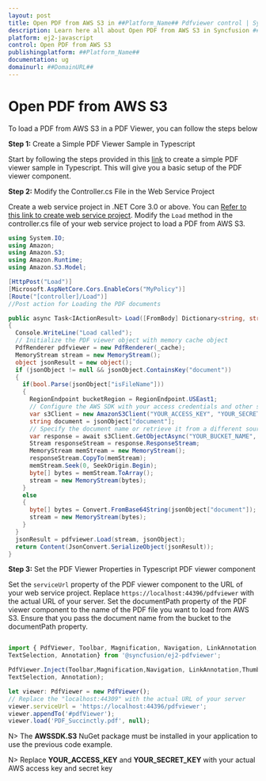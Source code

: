 ```yaml
---
layout: post
title: Open PDF from AWS S3 in ##Platform_Name## Pdfviewer control | Syncfusion
description: Learn here all about Open PDF from AWS S3 in Syncfusion ##Platform_Name## Pdfviewer control of Syncfusion Essential JS 2 and more.
platform: ej2-javascript
control: Open PDF from AWS S3
publishingplatform: ##Platform_Name##
documentation: ug
domainurl: ##DomainURL##
---
```


# Open PDF from AWS S3

To load a PDF from AWS S3 in a PDF Viewer, you can follow the steps below

**Step 1:** Create a Simple PDF Viewer Sample in Typescript

Start by following the steps provided in this [link](https://ej2.syncfusion.com/documentation/pdfviewer/getting-started) to create a simple PDF viewer sample in Typescript. This will give you a basic setup of the PDF viewer component.

**Step 2:**  Modify the Controller.cs File in the Web Service Project

Create a web service project in .NET Core 3.0 or above. You can [Refer to this link to create web service project](https://www.syncfusion.com/kb/11063/how-to-create-pdf-viewer-web-service-in-net-core-3-0-and-above). Modify the `Load` method in the controller.cs file of your web service project to load a PDF from AWS S3.

```csharp
using System.IO;
using Amazon;
using Amazon.S3;
using Amazon.Runtime;
using Amazon.S3.Model;

[HttpPost("Load")]
[Microsoft.AspNetCore.Cors.EnableCors("MyPolicy")]
[Route("[controller]/Load")]
//Post action for Loading the PDF documents

public async Task<IActionResult> Load([FromBody] Dictionary<string, string> jsonObject)
{
  Console.WriteLine("Load called");
  // Initialize the PDF viewer object with memory cache object
  PdfRenderer pdfviewer = new PdfRenderer(_cache);
  MemoryStream stream = new MemoryStream();
  object jsonResult = new object();
  if (jsonObject != null && jsonObject.ContainsKey("document"))
  {
    if(bool.Parse(jsonObject["isFileName"]))
    {
      RegionEndpoint bucketRegion = RegionEndpoint.USEast1;
      // Configure the AWS SDK with your access credentials and other settings
      var s3Client = new AmazonS3Client("YOUR_ACCESS_KEY", "YOUR_SECRET_KEY", bucketRegion);
      string document = jsonObject["document"];
      // Specify the document name or retrieve it from a different source
      var response = await s3Client.GetObjectAsync("YOUR_BUCKET_NAME", document);
      Stream responseStream = response.ResponseStream;
      MemoryStream memStream = new MemoryStream();
      responseStream.CopyTo(memStream);
      memStream.Seek(0, SeekOrigin.Begin);
      byte[] bytes = memStream.ToArray();
      stream = new MemoryStream(bytes);
    }
    else
    {
      byte[] bytes = Convert.FromBase64String(jsonObject["document"]);
      stream = new MemoryStream(bytes);
    }
  }
  jsonResult = pdfviewer.Load(stream, jsonObject);
  return Content(JsonConvert.SerializeObject(jsonResult));
}
```

**Step 3:**  Set the PDF Viewer Properties in Typescript PDF viewer component

Set the `serviceUrl` property of the PDF viewer component to the URL of your web service project. Replace `https://localhost:44396/pdfviewer` with the actual URL of your server. Set the documentPath property of the PDF viewer component to the name of the PDF file you want to load from AWS S3. Ensure that you pass the document name from the bucket to the documentPath property.

```typescript

import { PdfViewer, Toolbar, Magnification, Navigation, LinkAnnotation,ThumbnailView,BookmarkView,
TextSelection, Annotation} from '@syncfusion/ej2-pdfviewer';

PdfViewer.Inject(Toolbar,Magnification,Navigation, LinkAnnotation,ThumbnailView,BookmarkView,
TextSelection, Annotation);

let viewer: PdfViewer = new PdfViewer();
// Replace the "localhost:44309" with the actual URL of your server
viewer.serviceUrl = 'https://localhost:44396/pdfviewer';
viewer.appendTo('#pdfViewer');
viewer.load('PDF_Succinctly.pdf', null);

```

N> The **AWSSDK.S3** NuGet package must be installed in your application to use the previous code example.

N>  Replace **YOUR_ACCESS_KEY** and **YOUR_SECRET_KEY** with your actual AWS access key and secret key
